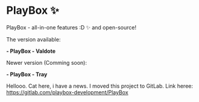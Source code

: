 # PlayBox ✨
PlayBox - all-in-one features :D ✨ and open-source!

The version available:

**- PlayBox - Valdote**

Newer version (Comming soon):

**- PlayBox - Tray**

Hellooo. Cat here, i have a news. I moved this project to GitLab. Link heree: https://gitlab.com/playbox-development/PlayBox

